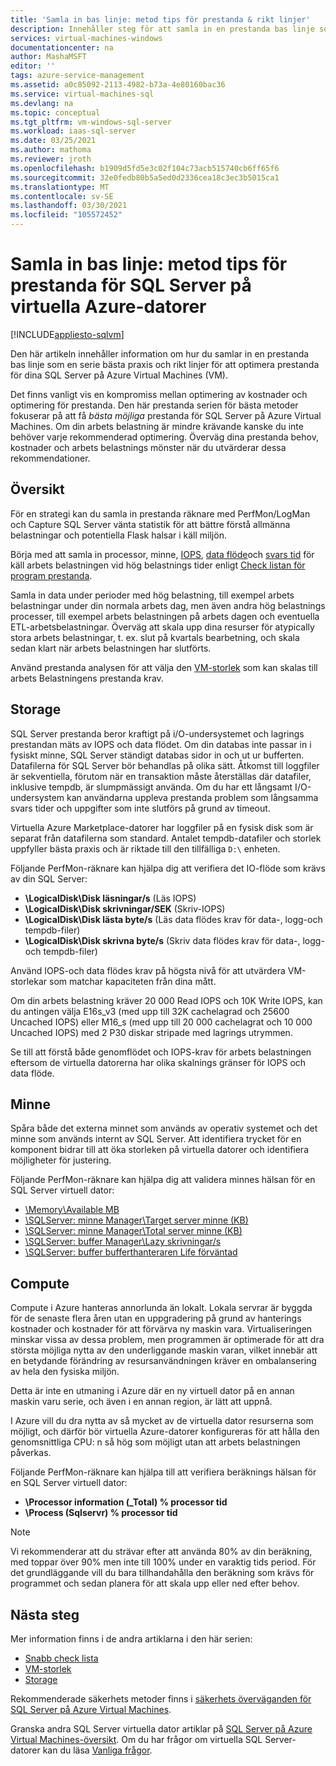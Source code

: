 ```yaml
---
title: 'Samla in bas linje: metod tips för prestanda & rikt linjer'
description: Innehåller steg för att samla in en prestanda bas linje som rikt linjer för att optimera prestanda för dina SQL Server på virtuella Azure-datorer (VM).
services: virtual-machines-windows
documentationcenter: na
author: MashaMSFT
editor: ''
tags: azure-service-management
ms.assetid: a0c85092-2113-4982-b73a-4e80160bac36
ms.service: virtual-machines-sql
ms.devlang: na
ms.topic: conceptual
ms.tgt_pltfrm: vm-windows-sql-server
ms.workload: iaas-sql-server
ms.date: 03/25/2021
ms.author: mathoma
ms.reviewer: jroth
ms.openlocfilehash: b1909d5fd5e3c02f104c73acb515740cb6ff65f6
ms.sourcegitcommit: 32e0fedb80b5a5ed0d2336cea18c3ec3b5015ca1
ms.translationtype: MT
ms.contentlocale: sv-SE
ms.lasthandoff: 03/30/2021
ms.locfileid: "105572452"
---
```

# <a name="collect-baseline-performance-best-practices-for-sql-server-on-azure-vm"></a>Samla in bas linje: metod tips för prestanda för SQL Server på virtuella Azure-datorer
[!INCLUDE[appliesto-sqlvm](../../includes/appliesto-sqlvm.md)]

Den här artikeln innehåller information om hur du samlar in en prestanda bas linje som en serie bästa praxis och rikt linjer för att optimera prestanda för dina SQL Server på Azure Virtual Machines (VM).

Det finns vanligt vis en kompromiss mellan optimering av kostnader och optimering för prestanda. Den här prestanda serien för bästa metoder fokuserar på att få *bästa möjliga* prestanda för SQL Server på Azure Virtual Machines. Om din arbets belastning är mindre krävande kanske du inte behöver varje rekommenderad optimering. Överväg dina prestanda behov, kostnader och arbets belastnings mönster när du utvärderar dessa rekommendationer.

## <a name="overview"></a>Översikt

För en strategi kan du samla in prestanda räknare med PerfMon/LogMan och Capture SQL Server vänta statistik för att bättre förstå allmänna belastningar och potentiella Flask halsar i käll miljön. 

Börja med att samla in processor, minne, [IOPS](../../../virtual-machines/premium-storage-performance.md#iops), [data flöde](../../../virtual-machines/premium-storage-performance.md#throughput)och [svars tid](../../../virtual-machines/premium-storage-performance.md#latency) för käll arbets belastningen vid hög belastnings tider enligt [Check listan för program prestanda](../../../virtual-machines/premium-storage-performance.md#application-performance-requirements-checklist). 

Samla in data under perioder med hög belastning, till exempel arbets belastningar under din normala arbets dag, men även andra hög belastnings processer, till exempel arbets belastningen på arbets dagen och eventuella ETL-arbetsbelastningar. Överväg att skala upp dina resurser för atypically stora arbets belastningar, t. ex. slut på kvartals bearbetning, och skala sedan klart när arbets belastningen har slutförts. 

Använd prestanda analysen för att välja den [VM-storlek](../../../virtual-machines/sizes-memory.md) som kan skalas till arbets Belastningens prestanda krav.


## <a name="storage"></a>Storage

SQL Server prestanda beror kraftigt på i/O-undersystemet och lagrings prestandan mäts av IOPS och data flödet. Om din databas inte passar in i fysiskt minne, SQL Server ständigt databas sidor in och ut ur bufferten. Datafilerna för SQL Server bör behandlas på olika sätt. Åtkomst till loggfiler är sekventiella, förutom när en transaktion måste återställas där datafiler, inklusive tempdb, är slumpmässigt använda. Om du har ett långsamt I/O-undersystem kan användarna uppleva prestanda problem som långsamma svars tider och uppgifter som inte slutförs på grund av timeout. 

Virtuella Azure Marketplace-datorer har loggfiler på en fysisk disk som är separat från datafilerna som standard. Antalet tempdb-datafiler och storlek uppfyller bästa praxis och är riktade till den tillfälliga `D:\` enheten. 

Följande PerfMon-räknare kan hjälpa dig att verifiera det IO-flöde som krävs av din SQL Server: 
* **\LogicalDisk\Disk läsningar/s** (Läs IOPS)
* **\LogicalDisk\Disk skrivningar/SEK** (Skriv-IOPS) 
* **\LogicalDisk\Disk lästa byte/s** (Läs data flödes krav för data-, logg-och tempdb-filer)
* **\LogicalDisk\Disk skrivna byte/s** (Skriv data flödes krav för data-, logg-och tempdb-filer)

Använd IOPS-och data flödes krav på högsta nivå för att utvärdera VM-storlekar som matchar kapaciteten från dina mått. 

Om din arbets belastning kräver 20 000 Read IOPS och 10K Write IOPS, kan du antingen välja E16s_v3 (med upp till 32K cachelagrad och 25600 Uncached IOPS) eller M16_s (med upp till 20 000 cachelagrat och 10 000 Uncached IOPS) med 2 P30 diskar stripade med lagrings utrymmen. 

Se till att förstå både genomflödet och IOPS-krav för arbets belastningen eftersom de virtuella datorerna har olika skalnings gränser för IOPS och data flöde.

## <a name="memory"></a>Minne

Spåra både det externa minnet som används av operativ systemet och det minne som används internt av SQL Server. Att identifiera trycket för en komponent bidrar till att öka storleken på virtuella datorer och identifiera möjligheter för justering. 

Följande PerfMon-räknare kan hjälpa dig att validera minnes hälsan för en SQL Server virtuell dator: 
* [\Memory\Available MB](/azure/monitoring/infrastructure-health/vmhealth-windows/winserver-memory-availmbytes)
* [\SQLServer: minne Manager\Target server minne (KB)](/sql/relational-databases/performance-monitor/sql-server-buffer-manager-object)
* [\SQLServer: minne Manager\Total server minne (KB)](/sql/relational-databases/performance-monitor/sql-server-buffer-manager-object)
* [\SQLServer: buffer Manager\Lazy skrivningar/s](/sql/relational-databases/performance-monitor/sql-server-buffer-manager-object)
* [\SQLServer: buffer bufferthanteraren Life förväntad](/sql/relational-databases/performance-monitor/sql-server-buffer-manager-object)

## <a name="compute"></a>Compute

Compute i Azure hanteras annorlunda än lokalt. Lokala servrar är byggda för de senaste flera åren utan en uppgradering på grund av hanterings kostnader och kostnader för att förvärva ny maskin vara. Virtualiseringen minskar vissa av dessa problem, men programmen är optimerade för att dra största möjliga nytta av den underliggande maskin varan, vilket innebär att en betydande förändring av resursanvändningen kräver en ombalansering av hela den fysiska miljön. 

Detta är inte en utmaning i Azure där en ny virtuell dator på en annan maskin varu serie, och även i en annan region, är lätt att uppnå. 

I Azure vill du dra nytta av så mycket av de virtuella dator resurserna som möjligt, och därför bör virtuella Azure-datorer konfigureras för att hålla den genomsnittliga CPU: n så hög som möjligt utan att arbets belastningen påverkas. 

Följande PerfMon-räknare kan hjälpa till att verifiera beräknings hälsan för en SQL Server virtuell dator:
* **\Processor information (_Total) \% processor tid**
* **\Process (Sqlservr) \% processor tid**

> [!NOTE] 
> Vi rekommenderar att du strävar efter att använda 80% av din beräkning, med toppar över 90% men inte till 100% under en varaktig tids period. För det grundläggande vill du bara tillhandahålla den beräkning som krävs för programmet och sedan planera för att skala upp eller ned efter behov. 


## <a name="next-steps"></a>Nästa steg

Mer information finns i de andra artiklarna i den här serien:
- [Snabb check lista](performance-guidelines-best-practices-checklist.md)
- [VM-storlek](performance-guidelines-best-practices-vm-size.md)
- [Storage](performance-guidelines-best-practices-storage.md)


Rekommenderade säkerhets metoder finns i [säkerhets överväganden för SQL Server på Azure Virtual Machines](security-considerations-best-practices.md).

Granska andra SQL Server virtuella dator artiklar på [SQL Server på Azure Virtual Machines-översikt](sql-server-on-azure-vm-iaas-what-is-overview.md). Om du har frågor om virtuella SQL Server-datorer kan du läsa [Vanliga frågor](frequently-asked-questions-faq.md).
